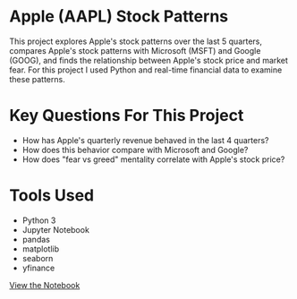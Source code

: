 # Apple (AAPL) Stock Patterns 
This project explores Apple's stock patterns over the last 5 quarters, compares Apple's stock patterns with Microsoft (MSFT) and Google (GOOG), and finds the relationship between Apple's stock price and market fear. For this project I used Python and real-time financial data to examine these patterns.

# Key Questions For This Project
- How has Apple's quarterly revenue behaved in the last 4 quarters?
- How does this behavior compare with Microsoft and Google?
- How does "fear vs greed" mentality correlate with Apple's stock price?

# Tools Used
- Python 3
- Jupyter Notebook
- pandas
- matplotlib
- seaborn
- yfinance

[View the Notebook](AAPL_rev.ipbyn)
